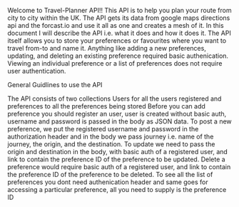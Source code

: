 Welcome to Travel-Planner API!! This API is to help you plan your route from city to city within the UK.
The API gets its data from google maps directions api and the forcast.io and use it all as one and creates a mesh of it.
In this document I will describe the API i.e. what it does and how it does it.
The API itself allows you to store your preferences or favourites where you want to travel from-to and name it.
Anything like adding a new preferences, updating, and deleting an existing preference required basic authenication. 
Viewing an individual preference or a list of preferences does not require user authentication.

General Guidlines to use the API

The API consists of two collections Users for all the users registered and preferences to all the preferences being stored
Before you can add preference you should register an user, user is created without basic auth, username and password is passed in the body as JSON data.
To post a new preference, we put the registered username and password in the authorization header and in the body we pass journey i.e. name of the journey, the origin, and the destination.
To update we need to pass the origin and destination in the body, with basic auth of a registered user, and link to contain the preference ID of the preference to be updated.
Delete a preference would require basic auth of a registered user, and link to contain the preference ID of the preference to be deleted.
To see all the list of preferences you dont need authenication header and same goes for accessing a particular preference, all you need to supply is the preference ID


